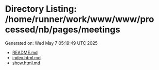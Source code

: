 # Directory Listing: /home/runner/work/www/www/processed/nb/pages/meetings
Generated on: Wed May  7 05:19:49 UTC 2025

- [README.md](README.md)
- [index.html.md](index.html.md)
- [show.html.md](show.html.md)
